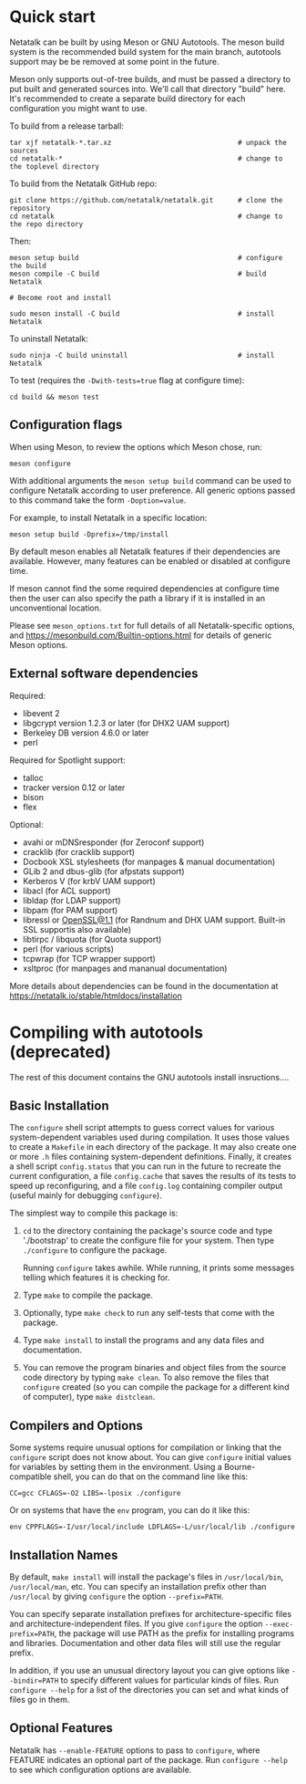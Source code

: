 # Quick start

Netatalk can be built by using Meson or GNU Autotools.
The meson build system is the recommended build system for the main
branch, autotools support may be be removed at some point in the future.

Meson only supports out-of-tree builds, and must be passed a directory to put
built and generated sources into. We'll call that directory "build" here. It's
recommended to create a separate build directory for each configuration you
might want to use.

To build from a release tarball:

```
tar xjf netatalk-*.tar.xz                               # unpack the sources
cd netatalk-*                                           # change to the toplevel directory
```

To build from the Netatalk GitHub repo:

```
git clone https://github.com/netatalk/netatalk.git      # clone the repository
cd netatalk                                             # change to the repo directory
```

Then:

```
meson setup build                                       # configure the build
meson compile -C build                                  # build Netatalk

# Become root and install

sudo meson install -C build                             # install Netatalk
```

To uninstall Netatalk:

```
sudo ninja -C build uninstall                           # install Netatalk
```

To test (requires the `-Dwith-tests=true` flag at configure time):

```
cd build && meson test
```

## Configuration flags

When using Meson, to review the options which Meson chose, run:

```
meson configure
```

With additional arguments the `meson setup build` command can be used to 
configure Netatalk according to user preference. All generic options passed to
this command take the form `-Doption=value`.

For example, to install Netatalk in a specific location:

```
meson setup build -Dprefix=/tmp/install
```

By default meson enables all Netatalk features if their dependencies are available.
However, many features can be enabled or disabled at configure time.

If meson cannot find the some required dependencies at configure time then the
user can also specify the path a library if it is installed in an unconventional
location.

Please see `meson_options.txt` for full details of all Netatalk-specific options,
and https://mesonbuild.com/Builtin-options.html for details of generic Meson
options.

## External software dependencies

Required:

  - libevent 2
  - libgcrypt version 1.2.3 or later (for DHX2 UAM support)
  - Berkeley DB version 4.6.0 or later
  - perl

Required for Spotlight support:
  - talloc
  - tracker version 0.12 or later
  - bison
  - flex

Optional:

  - avahi or mDNSresponder  (for Zeroconf support)
  - cracklib                (for cracklib support)
  - Docbook XSL stylesheets (for manpages & manual documentation)
  - GLib 2 and dbus-glib    (for afpstats support)
  - Kerberos V              (for krbV UAM support)
  - libacl                  (for ACL support)
  - libldap                 (for LDAP support)
  - libpam                  (for PAM support)
  - libressl or OpenSSL@1.1 (for Randnum and DHX UAM support.
                             Built-in SSL supportis also available)
  - libtirpc / libquota     (for Quota support)
  - perl                    (for various scripts)
  - tcpwrap                 (for TCP wrapper support)
  - xsltproc                (for manpages and mananual documentation)

More details about dependencies can be found in the documentation at
https://netatalk.io/stable/htmldocs/installation

# Compiling with autotools (deprecated)

The rest of this document contains the GNU autotools install
insructions....

## Basic Installation


   The `configure` shell script attempts to guess correct values for
various system-dependent variables used during compilation.  It uses
those values to create a `Makefile` in each directory of the package.
It may also create one or more `.h` files containing system-dependent
definitions.  Finally, it creates a shell script `config.status` that
you can run in the future to recreate the current configuration, a file
`config.cache` that saves the results of its tests to speed up
reconfiguring, and a file `config.log` containing compiler output
(useful mainly for debugging `configure`).

   The simplest way to compile this package is:

  1. `cd` to the directory containing the package's source code and type
     './bootstrap' to create the configure file for your system. Then
     type `./configure` to configure the package.

     Running `configure` takes awhile.  While running, it prints some
     messages telling which features it is checking for.

  2. Type `make` to compile the package.

  3. Optionally, type `make check` to run any self-tests that come with
     the package.

  4. Type `make install` to install the programs and any data files and
     documentation.

  5. You can remove the program binaries and object files from the
     source code directory by typing `make clean`.  To also remove the
     files that `configure` created (so you can compile the package for
     a different kind of computer), type `make distclean`.

## Compilers and Options

   Some systems require unusual options for compilation or linking that
the `configure` script does not know about.  You can give `configure`
initial values for variables by setting them in the environment.  Using
a Bourne-compatible shell, you can do that on the command line like
this:

```
CC=gcc CFLAGS=-O2 LIBS=-lposix ./configure
```

Or on systems that have the `env` program, you can do it like this:

```
env CPPFLAGS=-I/usr/local/include LDFLAGS=-L/usr/local/lib ./configure
```

## Installation Names

   By default, `make install` will install the package's files in
`/usr/local/bin`, `/usr/local/man`, etc.  You can specify an
installation prefix other than `/usr/local` by giving `configure` the
option `--prefix=PATH`.

   You can specify separate installation prefixes for
architecture-specific files and architecture-independent files.  If you
give `configure` the option `--exec-prefix=PATH`, the package will use
PATH as the prefix for installing programs and libraries.
Documentation and other data files will still use the regular prefix.

   In addition, if you use an unusual directory layout you can give
options like `--bindir=PATH` to specify different values for particular
kinds of files.  Run `configure --help` for a list of the directories
you can set and what kinds of files go in them.

## Optional Features

   Netatalk has `--enable-FEATURE` options to pass to `configure`, where
FEATURE indicates an optional part of the package. Run `configure --help`
to see which configuration options are available.
